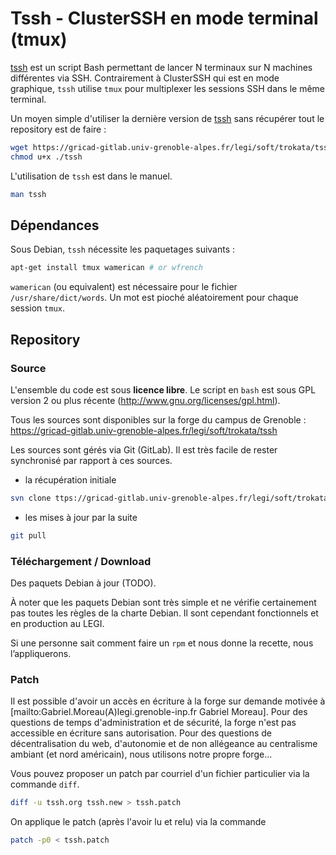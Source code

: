 # Tssh - ClusterSSH en mode terminal (tmux)

[tssh](https://gricad-gitlab.univ-grenoble-alpes.fr/legi/soft/trokata/tssh) est un script Bash permettant de lancer N terminaux sur N machines différentes via SSH.
Contrairement à ClusterSSH qui est en mode graphique,
```tssh``` utilise ```tmux``` pour multiplexer les sessions SSH dans le même terminal.

Un moyen simple d'utiliser la dernière version de [tssh]([https://gricad-gitlab.univ-grenoble-alpes.fr/legi/soft/trokata/tssh/-/raw/master/tssh?inline=false)
sans récupérer tout le repository est de faire :
```bash
wget https://gricad-gitlab.univ-grenoble-alpes.fr/legi/soft/trokata/tssh/-/raw/master/tssh?inline=false -O tssh
chmod u+x ./tssh
```

L'utilisation de ```tssh``` est dans le manuel.
```bash
man tssh
```

## Dépendances

Sous Debian, ```tssh``` nécessite les paquetages suivants :
```bash
apt-get install tmux wamerican # or wfrench
```
```wamerican``` (ou equivalent) est nécessaire pour le fichier ```/usr/share/dict/words```.
Un mot est pioché aléatoirement pour chaque session ```tmux```.


## Repository

### Source

L'ensemble du code est sous **licence libre**.
Le script en ```bash``` est sous GPL version 2 ou plus récente (http://www.gnu.org/licenses/gpl.html).

Tous les sources sont disponibles sur la forge du campus de Grenoble :
https://gricad-gitlab.univ-grenoble-alpes.fr/legi/soft/trokata/tssh

Les sources sont gérés via Git (GitLab).
Il est très facile de rester synchronisé par rapport à ces sources.

 * la récupération initiale
```bash
svn clone ttps://gricad-gitlab.univ-grenoble-alpes.fr/legi/soft/trokata/tssh
```
 * les mises à jour par la suite
```bash
git pull
```

### Téléchargement / Download

Des paquets Debian à jour (TODO).

À noter que les paquets Debian sont très simple et ne vérifie certainement pas toutes les règles de la charte Debian.
Il sont cependant fonctionnels et en production au LEGI.

Si une personne sait comment faire un ```rpm```
et nous donne la recette, nous l’appliquerons.

### Patch

Il est possible d'avoir un accès en écriture à la forge
sur demande motivée à [mailto:Gabriel.Moreau(A)legi.grenoble-inp.fr Gabriel Moreau].
Pour des questions de temps d'administration et de sécurité,
la forge n'est pas accessible en écriture sans autorisation.
Pour des questions de décentralisation du web, d'autonomie
et de non allégeance au centralisme ambiant (et nord américain),
nous utilisons notre propre forge...

Vous pouvez proposer un patch par courriel d'un fichier particulier via la commande ```diff```.
```bash
diff -u tssh.org tssh.new > tssh.patch
```
On applique le patch (après l'avoir lu et relu) via la commande
```bash
patch -p0 < tssh.patch
```
